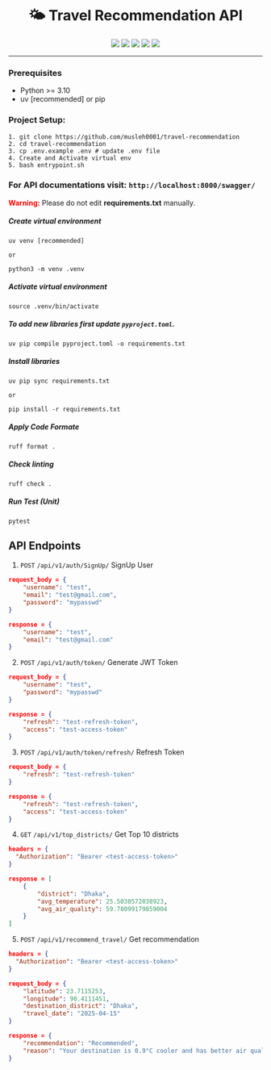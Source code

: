 <div align="center">
    <h1>🌤️ Travel Recommendation API</h1>
</div>

<div align="center">
    <img src="https://img.shields.io/badge/Python-3.10-green" />
    <img src="https://img.shields.io/endpoint?url=https://raw.githubusercontent.com/astral-sh/uv/main/assets/badge/v0.json"/>
    <img src="https://img.shields.io/endpoint?url=https://raw.githubusercontent.com/astral-sh/ruff/main/assets/badge/v2.json" />
    <img src="https://code.lefttravel.com/vrs/backend/etl-vrs-analytics/badges/development/pipeline.svg" />
    <img src="https://img.shields.io/badge/Django-%23092E20.svg?logo=django&logoColor=white" />
</div>

---

### Prerequisites
- Python >= 3.10
- uv [recommended] or pip

### Project Setup:
```shell
1. git clone https://github.com/musleh0001/travel-recommendation
2. cd travel-recommendation
3. cp .env.example .env # update .env file
4. Create and Activate virtual env
5. bash entrypoint.sh
```

### For API documentations visit: `http://localhost:8000/swagger/`

<p>
    <b style="color: red">Warning:</b> Please do not edit <b>requirements.txt</b> manually.
</p>


##### Create virtual environment
```shell
uv venv [recommended]

or 

python3 -m venv .venv
```

##### Activate virtual environment
```shell
source .venv/bin/activate
```

##### To add new libraries first update `pyproject.toml`.
```shell
uv pip compile pyproject.toml -o requirements.txt
```

##### Install libraries 
```shell
uv pip sync requirements.txt

or 

pip install -r requirements.txt
```

##### Apply Code Formate
```shell
ruff format .
```

##### Check linting
```shell
ruff check .
```

##### Run Test (Unit)
```shell
pytest
```


## API Endpoints
1. `POST` `/api/v1/auth/SignUp/` SignUp User
```json
request_body = {
    "username": "test",
    "email": "test@gmail.com",
    "password": "mypasswd"
}

response = {
    "username": "test",
    "email": "test@gmail.com"
}
```

2. `POST` `/api/v1/auth/token/` Generate JWT Token
```json
request_body = {
    "username": "test",
    "password": "mypasswd"
}

response = {
    "refresh": "test-refresh-token",
    "access": "test-access-token"
}
```

3. `POST` `/api/v1/auth/token/refresh/` Refresh Token
```json
request_body = {
    "refresh": "test-refresh-token"
}

response = {
    "refresh": "test-refresh-token",
    "access": "test-access-token"
}
```

4. `GET` `/api/v1/top_districts/` Get Top 10 districts
```json
headers = {
  "Authorization": "Bearer <test-access-token>"
}

response = [
    {
        "district": "Dhaka",
        "avg_temperature": 25.5038572038923,
        "avg_air_quality": 59.78099179859004
    }
]
```

5. `POST` `/api/v1/recommend_travel/` Get recommendation
```json
headers = {
  "Authorization": "Bearer <test-access-token>"
}

request_body = {
    "latitude": 23.7115253,
    "longitude": 90.4111451,
    "destination_district": "Dhaka",
    "travel_date": "2025-04-15"
}

response = {
    "recommendation": "Recommended",
    "reason": "Your destination is 0.9°C cooler and has better air quality. Enjoy your trip!"
}
```